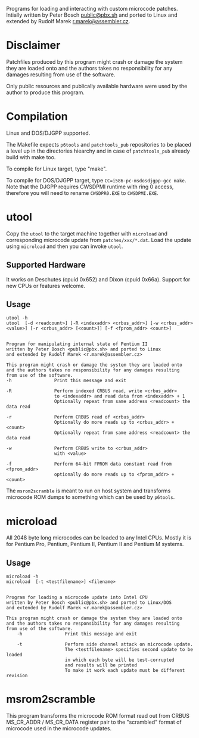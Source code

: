 Programs for loading and interacting with custom microcode patches.
Intially written by Peter Bosch <public@pbx.sh> and ported to Linux
and extended by Rudolf Marek <r.marek@assembler.cz>.

# Disclaimer
Patchfiles produced by this program might crash or damage the system they are
loaded onto and the authors takes no responsibility for any damages resulting
from use of the software.

Only public resources and publically available hardware were used by the author
to produce this program.

# Compilation
Linux and DOS/DJGPP supported.

The Makefile expects ``p6tools`` and ``patchtools_pub`` repositories to be placed a level up in the directories hiearchy and in case of ``patchtools_pub`` already build with make too.

To compile for Linux target, type "make".

To compile for DOS/DJGPP target, type ``CC=i586-pc-msdosdjgpp-gcc make``. Note that the DJGPP requires CWSDPMI runtime with ring 0 access,
therefore you will need to rename ``CWSDPR0.EXE`` to ``CWSDPMI.EXE``.

# utool
Copy the ``utool`` to the target machine together with ``microload``  and corresponding microcode update from ``patches/xxx/*.dat``.
Load the update using ``microload`` and then you can invoke ``utool``.

## Supported Hardware
It works on Deschutes (cpuid 0x652) and Dixon (cpuid 0x66a). Support for new CPUs or features welcome.

## Usage
	utool -h
    utool  [-d <readcount>] [-R <indexaddr> <crbus_addr>] [-w <crbus_addr> <value>] [-r <crbus_addr> [<count>]] [-f <fprom_addr> <count>] 

    
    Program for manipulating internal state of Pentium II
    written by Peter Bosch <public@pbx.sh> and ported to Linux
    and extended by Rudolf Marek <r.marek@assembler.cz>

    This program might crash or damage the system they are loaded onto
    and the authors takes no responsibility for any damages resulting  
    from use of the software.
	-h                Print this message and exit
	
	-R                Perform indexed CRBUS read, write <crbus_addr>
	                  to <indexaddr> and read data from <indexaddr> + 1
	                  Optionally repeat from same address <readcount> the data read
	
	-r                Perform CRBUS read of <crbus_addr>
	                  Optionally do more reads up to <crbus_addr> + <count>
	                  Optionally repeat from same address <readcount> the data read
	
	-w                Perform CRBUS write to <crbus_addr>
	                  with <value>
	
	-f                Perform 64-bit FPROM data constant read from <fprom_addr>
	                  optionally do more reads up to <fprom_addr> + <count>

The ``msrom2scramble`` is meant to run on host system and transforms microcode ROM dumps to something which can be used by ``p6tools``.

# microload
All 2048 byte long microcodes can be loaded to any Intel CPUs. Mostly it is for Pentium Pro, Pentium, Pentium II, Pentium II and Pentium M systems.

## Usage
    microload -h
	microload  [-t <testfilename>] <filename> 

	
	Program for loading a microcode update into Intel CPU
	written by Peter Bosch <public@pbx.sh> and ported to Linux/DOS
	and extended by Rudolf Marek <r.marek@assembler.cz>

	This program might crash or damage the system they are loaded onto
	and the authors takes no responsibility for any damages resulting  
	from use of the software.
		-h                Print this message and exit
		
		-t                Perform side channel attack on microcode update.
		                  The <testfilename> specifies second update to be loaded
		                  in which each byte will be test-corrupted
		                  and results will be printed
		                  To make it work each update must be different revision
# msrom2scramble
 This program transforms the microcode ROM format read out from CRBUS MS_CR_ADDR / MS_CR_DATA register pair to the "scrambled" format of microcode used in the microcode updates.


